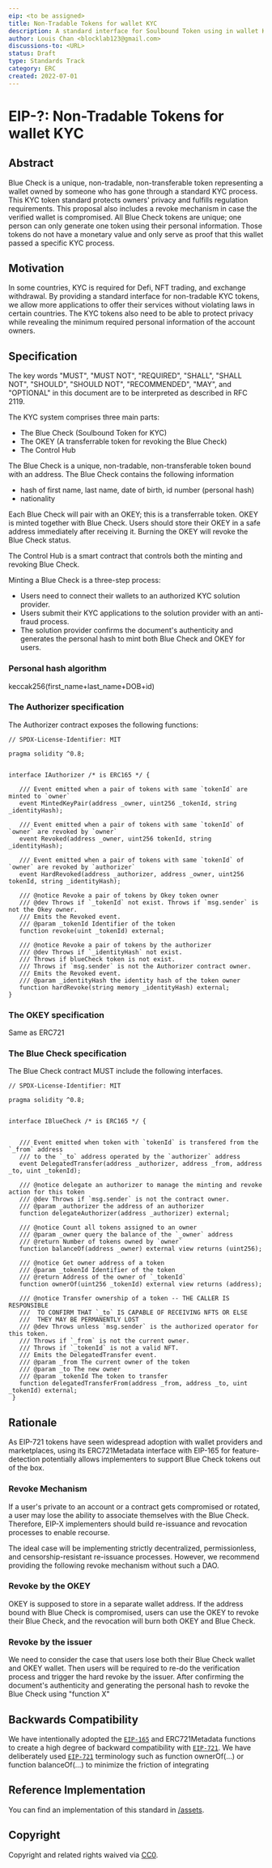 ```yaml
---
eip: <to be assigned>
title: Non-Tradable Tokens for wallet KYC
description: A standard interface for Soulbound Token using in wallet KYC.
author: Louis Chan <blocklab123@gmail.com>
discussions-to: <URL>
status: Draft
type: Standards Track
category: ERC
created: 2022-07-01
---
```


# EIP-?: Non-Tradable Tokens for wallet KYC

## Abstract
Blue Check is a unique, non-tradable, non-transferable token representing a wallet owned by someone who has gone through a standard KYC process. This KYC token standard protects owners' privacy and fulfills regulation requirements. This proposal also includes a revoke mechanism in case the verified wallet is compromised. All Blue Check tokens are unique; one person can only generate one token using their personal information. Those tokens do not have a monetary value and only serve as proof that this wallet passed a specific KYC process.


## Motivation
In some countries, KYC is required for Defi, NFT trading, and exchange withdrawal. By providing a standard interface for non-tradable KYC tokens, we allow more applications to offer their services without violating laws in certain countries. The KYC tokens also need to be able to protect privacy while revealing the minimum required personal information of the account owners.



## Specification
The key words "MUST", "MUST NOT", "REQUIRED", "SHALL", "SHALL NOT", "SHOULD", "SHOULD NOT", "RECOMMENDED", "MAY", and "OPTIONAL" in this document are to be interpreted as described in RFC 2119.

The KYC system comprises three main parts:
- The Blue Check (Soulbound Token for KYC)
- The OKEY (A transferrable token for revoking the Blue Check)
- The Control Hub


The Blue Check is a unique, non-tradable, non-transferable token bound with an address. The Blue Check contains the following information
- hash of first name, last name, date of birth, id number (personal hash)
- nationality

Each Blue Check will pair with an OKEY; this is a transferrable token. OKEY is minted together with Blue Check. Users should store their OKEY in a safe address immediately after receiving it. Burning the OKEY will revoke the Blue Check status.

The Control Hub is a smart contract that controls both the minting and revoking Blue Check. 

Minting a Blue Check is a three-step process:
- Users need to connect their wallets to an authorized KYC solution provider.
- Users submit their KYC applications to the solution provider with an anti-fraud process.
- The solution provider confirms the document's authenticity and generates the personal hash to mint both Blue Check and OKEY for users.

### Personal hash algorithm
keccak256(first_name+last_name+DOB+id)

### The Authorizer specification
The Authorizer contract exposes the following functions:
```solidity
// SPDX-License-Identifier: MIT
 
pragma solidity ^0.8;
 
 
interface IAuthorizer /* is ERC165 */ {
 
   /// Event emitted when a pair of tokens with same `tokenId` are minted to `owner`
   event MintedKeyPair(address _owner, uint256 _tokenId, string _identityHash);
 
   /// Event emitted when a pair of tokens with same `tokenId` of `owner` are revoked by `owner`
   event Revoked(address _owner, uint256 tokenId, string _identityHash);
 
   /// Event emitted when a pair of tokens with same `tokenId` of `owner` are revoked by `authorizer`
   event HardRevoked(address _authorizer, address _owner, uint256 tokenId, string _identityHash);
 
   /// @notice Revoke a pair of tokens by Okey token owner
   /// @dev Throws if `_tokenId` not exist. Throws if `msg.sender` is not the Okey owner.
   /// Emits the Revoked event.
   /// @param _tokenId Identifier of the token
   function revoke(uint _tokenId) external;
 
   /// @notice Revoke a pair of tokens by the authorizer
   /// @dev Throws if `_identityHash` not exist.
   /// Throws if blueCheck token is not exist.
   /// Throws if `msg.sender` is not the Authorizer contract owner.
   /// Emits the Revoked event.
   /// @param _identityHash the identity hash of the token owner
   function hardRevoke(string memory _identityHash) external;
}

```

### The OKEY specification
Same as ERC721

### The Blue Check specification
The Blue Check contract MUST include the following interfaces.

```solidity
// SPDX-License-Identifier: MIT
 
pragma solidity ^0.8;
 
 
interface IBlueCheck /* is ERC165 */ {
 
 
   /// Event emitted when token with `tokenId` is transfered from the `_from` address
   /// to the `_to` address operated by the `authorizer` address
   event DelegatedTransfer(address _authorizer, address _from, address _to, uint _tokenId);
 
   /// @notice delegate an authorizer to manage the minting and revoke action for this token
   /// @dev Throws if `msg.sender` is not the contract owner.
   /// @param _authorizer the address of an authorizer
   function delegateAuthorizer(address _authorizer) external;
 
   /// @notice Count all tokens assigned to an owner
   /// @param _owner query the balance of the `_owner` address
   /// @return Number of tokens owned by `owner`
   function balanceOf(address _owner) external view returns (uint256);
 
   /// @notice Get owner address of a token
   /// @param _tokenId Identifier of the token
   /// @return Address of the owner of `_tokenId`
   function ownerOf(uint256 _tokenId) external view returns (address);
  
   /// @notice Transfer ownership of a token -- THE CALLER IS RESPONSIBLE
   ///  TO CONFIRM THAT `_to` IS CAPABLE OF RECEIVING NFTS OR ELSE
   ///  THEY MAY BE PERMANENTLY LOST
   /// @dev Throws unless `msg.sender` is the authorized operator for this token.
   /// Throws if `_from` is not the current owner.
   /// Throws if `_tokenId` is not a valid NFT.
   /// Emits the DelegatedTransfer event.
   /// @param _from The current owner of the token
   /// @param _to The new owner
   /// @param _tokenId The token to transfer
   function delegatedTransferFrom(address _from, address _to, uint _tokenId) external;
 }
```


## Rationale
As EIP-721 tokens have seen widespread adoption with wallet providers and marketplaces, using its ERC721Metadata interface with EIP-165 for feature-detection potentially allows implementers to support Blue Check tokens out of the box.

### Revoke Mechanism
If a user's private to an account or a contract gets compromised or rotated, a user may lose the ability to associate themselves with the Blue Check. Therefore, EIP-X implementers should build re-issuance and revocation processes to enable recourse. 

The ideal case will be implementing strictly decentralized, permissionless, and censorship-resistant re-issuance processes. However, we recommend providing the following revoke mechanism without such a DAO.

### Revoke by the OKEY
OKEY is supposed to store in a separate wallet address. If the address bound with Blue Check is compromised, users can use the OKEY to revoke their Blue Check, and the revocation will burn both OKEY and Blue Check.

### Revoke by the issuer
We need to consider the case that users lose both their Blue Check wallet and OKEY wallet. Then users will be required to re-do the verification process and trigger the hard revoke by the issuer. After confirming the document's authenticity and generating the personal hash to revoke the Blue Check using "function X"


## Backwards Compatibility
We have intentionally adopted the [`EIP-165`](https://github.com/ethereum/EIPs/blob/master/EIPS/eip-165.md)
 and ERC721Metadata functions to create a high degree of backward compatibility with [`EIP-721`](https://github.com/ethereum/EIPs/blob/master/EIPS/eip-721.md). We have deliberately used [`EIP-721`](https://github.com/ethereum/EIPs/blob/master/EIPS/eip-721.md)
terminology such as function ownerOf(...) or function balanceOf(...) to minimize the friction of integrating 


## Reference Implementation

You can find an implementation of this standard in [/assets](/assets).

## Copyright

Copyright and related rights waived via [CC0](https://github.com/ethereum/EIPs/blob/master/LICENSE.md).
